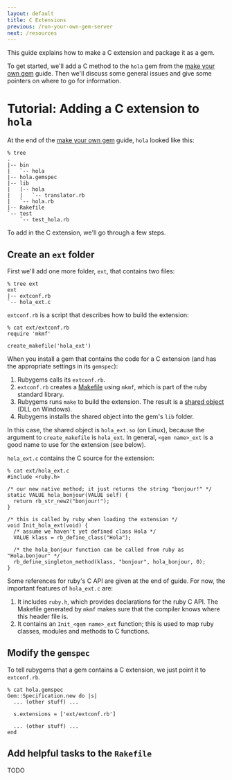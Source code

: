 ```yaml
---
layout: default
title: C Extensions
previous: /run-your-own-gem-server
next: /resources
---
```


This guide explains how to make a C extension and package it as a gem.

To get started, we'll add a C method to the `hola` gem from the
[make your own gem](/make-your-own-gem) guide. Then we'll discuss some general
issues and give some pointers on where to go for information.

<a id="tutorial"> </a>
Tutorial: Adding a C extension to `hola` 
========================================

At the end of the [make your own gem](/make-your-own-gem) guide, `hola` looked
like this:

    % tree
    .
    |-- bin
    |   `-- hola
    |-- hola.gemspec
    |-- lib
    |   |-- hola
    |   |   `-- translator.rb
    |   `-- hola.rb
    |-- Rakefile
    `-- test
        `-- test_hola.rb

To add in the C extension, we'll go through a few steps.

<a id="tutorial-ext"> </a>
Create an `ext` folder
----------------------
First we'll add one more folder, `ext`, that contains two files:

    % tree ext
    ext
    |-- extconf.rb
    `-- hola_ext.c

`extconf.rb` is a script that describes how to build the extension:

    % cat ext/extconf.rb
    require 'mkmf'

    create_makefile('hola_ext')

When you install a gem that contains the code for a C extension (and has the
appropriate settings in its `gemspec`):

1. Rubygems calls its `extconf.rb`.
2. `extconf.rb` creates a [Makefile](http://en.wikipedia.org/wiki/Makefile)
using `mkmf`, which is part of the ruby standard library.
3. Rubygems runs `make` to build the extension. The result is a [shared
object](http://en.wikipedia.org/wiki/Shared_object) (DLL on Windows).
4. Rubygems installs the shared object into the gem's `lib` folder.

In this case, the shared object is `hola_ext.so` (on Linux), because the
argument to `create_makefile` is `hola_ext`. In general, `<gem name>_ext` is a
good name to use for the extension (see below).

`hola_ext.c` contains the C source for the extension:

    % cat ext/hola_ext.c    
    #include <ruby.h>
    
    /* our new native method; it just returns the string "bonjour!" */
    static VALUE hola_bonjour(VALUE self) {
      return rb_str_new2("bonjour!");
    }
    
    /* this is called by ruby when loading the extension */
    void Init_hola_ext(void) {
      /* assume we haven't yet defined class Hola */
      VALUE klass = rb_define_class("Hola");

      /* the hola_bonjour function can be called from ruby as "Hola.bonjour" */
      rb_define_singleton_method(klass, "bonjour", hola_bonjour, 0);
    }

Some references for ruby's C API are given at the end of guide. For now, the
important features of `hola_ext.c` are:

1. It includes `ruby.h`, which provides declarations for the ruby C API. The
Makefile generated by `mkmf` makes sure that the compiler knows where this
header file is.
2. It contains an `Init_<gem name>_ext` function; this is used to map ruby
classes, modules and methods to C functions.

<a id="tutorial-gemspec"> </a>
Modify the `gemspec`
--------------------

To tell rubygems that a gem contains a C extension, we just point it to
`extconf.rb`.

    % cat hola.gemspec 
    Gem::Specification.new do |s|
      ... (other stuff) ...

      s.extensions = ['ext/extconf.rb']

      ... (other stuff) ...
    end

<a id="tutorial-rakefile"> </a>
Add helpful tasks to the `Rakefile`
-----------------------------------
TODO
